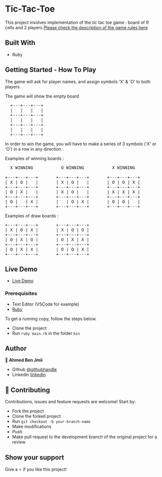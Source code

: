 # Tic-Tac-Toe

> 

This project involves implementation of the tic tac toe game : board of 9 cells and 2 players
[Please check the description of the game rules here](https://www.youtube.com/watch?v=USEjXNCTvcc)

## Built With

- Ruby

## Getting Started - How To Play

The game will ask for player names, and assign symbols 'X' & 'O' to both players

The game will show the empty board 

<pre>
  +---+---+---+ 
  |   |   |   | 
  +---+---+---+ 
  |   |   |   | 
  +---+---+---+ 
  |   |   |   | 
  +---+---+---+  
</pre>

In order to win the game, you will have to make a series of 3 symbols ('X' or 'O') in a row in any direction :

Examples of winning boards :

 <pre>
  X WINNING           O WINNING           X WINNING  

+---+---+---+       +---+---+---+       +---+---+---+
| X | O |   |       | X | O |   |       | O | O | X |
+---+---+---+       +---+---+---+       +---+---+---+   
| O | X |   |       | X | O |   |       | X | X | X |
+---+---+---+       +---+---+---+       +---+---+---+
| O |   | X |       |   | O | X |       | O | O |   |
+---+---+---+       +---+---+---+       +---+---+---+
</pre>

Examples of draw boards :

 <pre>
+---+---+---+       +---+---+---+      
| X | O | X |       | X | O | O |       
+---+---+---+       +---+---+---+       
| O | X | O |       | O | X | X |      
+---+---+---+       +---+---+---+       
| O | X | X |       | O | O | X |     
+---+---+---+       +---+---+---+      
</pre>

## Live Demo

- [Live Demo](https://replit.com/@ahmedben4/Tic-Tac-Toe#bin/main.rb)

### Prerequisites

- Text Editor (VSCode for example)
- [Ruby](https://ruby-doc.org/downloads/)

To get a running copy, follow the steps below.

- Clone the project
- Run `ruby main.rb` in the folder `bin`

## Author

👤 **Ahmed Ben Jmii**

- Github [@githubhandle](https://github.com/Ahmed-Benj)
- Linkedin [linkedin](https://www.linkedin.com/in/ahmed-b-05600992/)

## 🤝 Contributing

Contributions, issues and feature requests are welcome! Start by:

- Fork the project
- Clone the forked project
- Run `git checkout -b your-branch-name`
- Make modifications
- Push
- Make pull request to the development branch of the original project for a review

## Show your support

Give a ⭐️ if you like this project!
